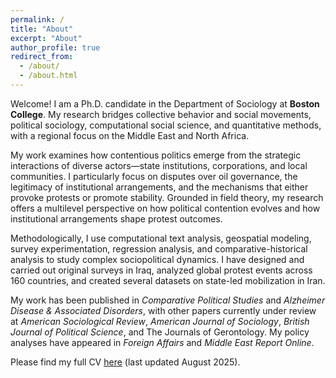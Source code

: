 ```yaml
---
permalink: /
title: "About"
excerpt: "About"
author_profile: true
redirect_from:
  - /about/
  - /about.html
---
```


Welcome! I am a Ph.D. candidate in the Department of Sociology at **Boston College**. My research bridges collective behavior and social movements, political sociology, computational social science, and quantitative methods, with a regional focus on the Middle East and North Africa.

My work examines how contentious politics emerge from the strategic interactions of diverse actors—state institutions, corporations, and local communities. I particularly focus on disputes over oil governance, the legitimacy of institutional arrangements, and the mechanisms that either provoke protests or promote stability. Grounded in field theory, my research offers a multilevel perspective on how political contention evolves and how institutional arrangements shape protest outcomes.

Methodologically, I use computational text analysis, geospatial modeling, survey experimentation, regression analysis, and comparative-historical analysis to study complex sociopolitical dynamics. I have designed and carried out original surveys in Iraq, analyzed global protest events across 160 countries, and created several datasets on state-led mobilization in Iran.

My work has been published in _Comparative Political Studies_ and _Alzheimer Disease & Associated Disorders_, with other papers currently under review at _American Sociological Review_, _American Journal of Sociology_, _British Journal of Political Science_, and The Journals of Gerontology. My policy analyses have appeared in _Foreign Affairs_ and _Middle East Report Online_.

Please find my full CV [here](/files/Khani_CV.pdf) (last updated August 2025).
